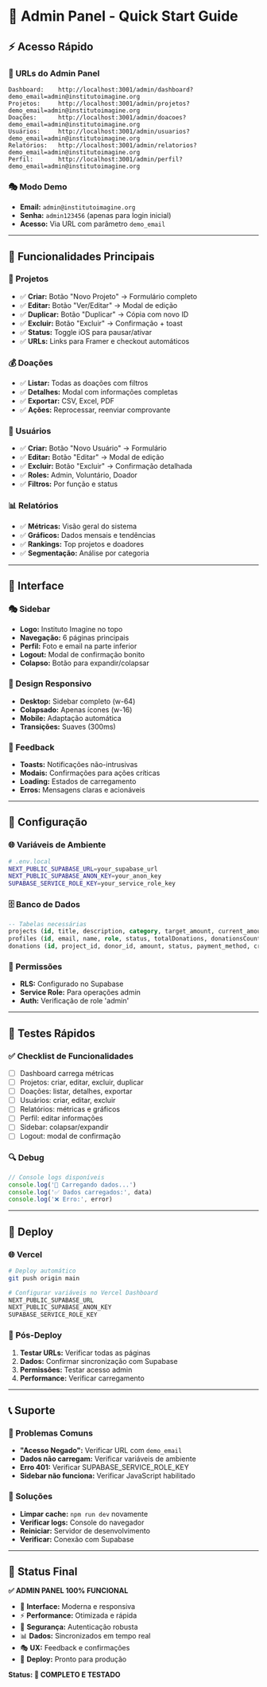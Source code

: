 # 🚀 Admin Panel - Quick Start Guide

## ⚡ Acesso Rápido

### 🔗 URLs do Admin Panel
```
Dashboard:    http://localhost:3001/admin/dashboard?demo_email=admin@institutoimagine.org
Projetos:     http://localhost:3001/admin/projetos?demo_email=admin@institutoimagine.org
Doações:      http://localhost:3001/admin/doacoes?demo_email=admin@institutoimagine.org
Usuários:     http://localhost:3001/admin/usuarios?demo_email=admin@institutoimagine.org
Relatórios:   http://localhost:3001/admin/relatorios?demo_email=admin@institutoimagine.org
Perfil:       http://localhost:3001/admin/perfil?demo_email=admin@institutoimagine.org
```

### 🎭 Modo Demo
- **Email:** `admin@institutoimagine.org`
- **Senha:** `admin123456` (apenas para login inicial)
- **Acesso:** Via URL com parâmetro `demo_email`

---

## 🎯 Funcionalidades Principais

### 📁 Projetos
- ✅ **Criar:** Botão "Novo Projeto" → Formulário completo
- ✅ **Editar:** Botão "Ver/Editar" → Modal de edição
- ✅ **Duplicar:** Botão "Duplicar" → Cópia com novo ID
- ✅ **Excluir:** Botão "Excluir" → Confirmação + toast
- ✅ **Status:** Toggle iOS para pausar/ativar
- ✅ **URLs:** Links para Framer e checkout automáticos

### 💰 Doações
- ✅ **Listar:** Todas as doações com filtros
- ✅ **Detalhes:** Modal com informações completas
- ✅ **Exportar:** CSV, Excel, PDF
- ✅ **Ações:** Reprocessar, reenviar comprovante

### 👥 Usuários
- ✅ **Criar:** Botão "Novo Usuário" → Formulário
- ✅ **Editar:** Botão "Editar" → Modal de edição
- ✅ **Excluir:** Botão "Excluir" → Confirmação detalhada
- ✅ **Roles:** Admin, Voluntário, Doador
- ✅ **Filtros:** Por função e status

### 📊 Relatórios
- ✅ **Métricas:** Visão geral do sistema
- ✅ **Gráficos:** Dados mensais e tendências
- ✅ **Rankings:** Top projetos e doadores
- ✅ **Segmentação:** Análise por categoria

---

## 🎨 Interface

### 🎭 Sidebar
- **Logo:** Instituto Imagine no topo
- **Navegação:** 6 páginas principais
- **Perfil:** Foto e email na parte inferior
- **Logout:** Modal de confirmação bonito
- **Colapso:** Botão para expandir/colapsar

### 📱 Design Responsivo
- **Desktop:** Sidebar completo (w-64)
- **Colapsado:** Apenas ícones (w-16)
- **Mobile:** Adaptação automática
- **Transições:** Suaves (300ms)

### 🔔 Feedback
- **Toasts:** Notificações não-intrusivas
- **Modais:** Confirmações para ações críticas
- **Loading:** Estados de carregamento
- **Erros:** Mensagens claras e acionáveis

---

## 🔧 Configuração

### 🌐 Variáveis de Ambiente
```bash
# .env.local
NEXT_PUBLIC_SUPABASE_URL=your_supabase_url
NEXT_PUBLIC_SUPABASE_ANON_KEY=your_anon_key
SUPABASE_SERVICE_ROLE_KEY=your_service_role_key
```

### 🗄️ Banco de Dados
```sql
-- Tabelas necessárias
projects (id, title, description, category, target_amount, current_amount, status, location, image_url, framer_project_url, checkout_tracking_url, created_at, updated_at)
profiles (id, email, name, role, status, totalDonations, donationsCount, lastLogin, createdAt)
donations (id, project_id, donor_id, amount, status, payment_method, created_at, updated_at)
```

### 🔐 Permissões
- **RLS:** Configurado no Supabase
- **Service Role:** Para operações admin
- **Auth:** Verificação de role 'admin'

---

## 🧪 Testes Rápidos

### ✅ Checklist de Funcionalidades
- [ ] Dashboard carrega métricas
- [ ] Projetos: criar, editar, excluir, duplicar
- [ ] Doações: listar, detalhes, exportar
- [ ] Usuários: criar, editar, excluir
- [ ] Relatórios: métricas e gráficos
- [ ] Perfil: editar informações
- [ ] Sidebar: colapsar/expandir
- [ ] Logout: modal de confirmação

### 🔍 Debug
```javascript
// Console logs disponíveis
console.log('🔄 Carregando dados...')
console.log('✅ Dados carregados:', data)
console.log('❌ Erro:', error)
```

---

## 🚀 Deploy

### 🌐 Vercel
```bash
# Deploy automático
git push origin main

# Configurar variáveis no Vercel Dashboard
NEXT_PUBLIC_SUPABASE_URL
NEXT_PUBLIC_SUPABASE_ANON_KEY
SUPABASE_SERVICE_ROLE_KEY
```

### 🔧 Pós-Deploy
1. **Testar URLs:** Verificar todas as páginas
2. **Dados:** Confirmar sincronização com Supabase
3. **Permissões:** Testar acesso admin
4. **Performance:** Verificar carregamento

---

## 📞 Suporte

### 🐛 Problemas Comuns
- **"Acesso Negado":** Verificar URL com `demo_email`
- **Dados não carregam:** Verificar variáveis de ambiente
- **Erro 401:** Verificar SUPABASE_SERVICE_ROLE_KEY
- **Sidebar não funciona:** Verificar JavaScript habilitado

### 🔧 Soluções
- **Limpar cache:** `npm run dev` novamente
- **Verificar logs:** Console do navegador
- **Reiniciar:** Servidor de desenvolvimento
- **Verificar:** Conexão com Supabase

---

## 🎯 Status Final

**✅ ADMIN PANEL 100% FUNCIONAL**

- 🎨 **Interface:** Moderna e responsiva
- ⚡ **Performance:** Otimizada e rápida
- 🔐 **Segurança:** Autenticação robusta
- 📊 **Dados:** Sincronizados em tempo real
- 🎭 **UX:** Feedback e confirmações
- 🚀 **Deploy:** Pronto para produção

**Status: 🎉 COMPLETO E TESTADO**

